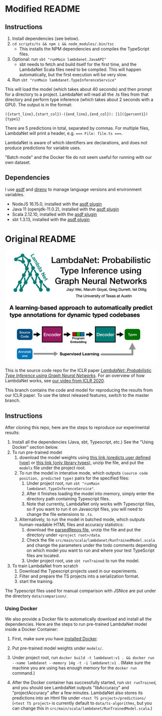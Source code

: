 # Modified README

## Instructions

1. Install dependencies (see below).
2. `cd scripts/ts && npm i && node_modules/.bin/tsc`
    - This installs the NPM dependencies and compiles the TypeScript files.
3. Optional: run `sbt "runMain lambdanet.JavaAPI"`
    - sbt needs to fetch and build itself for the first time, and the LambdaNet Scala files need to be compiled.
      This will happen automatically, but the first execution will be very slow.
4. Run `sbt "runMain lambdanet.TypeInferenceService"`

This will load the model (which takes about 40 seconds) and then prompt for a directory to a project.
LambdaNet will read all the .ts files from that directory and perform type inference (which takes about 2 seconds with a GPU).
The output is in the format:

    ({start_line},{start_col})-({end_line},{end_col}): [1]({percent1}) {type1}

There are 5 predictions in total, separated by commas. For multiple files, LambdaNet will print a header, e.g. `=== File: file.ts ===`.

LambdaNet is aware of which identifiers are declarations, and does not produce predictions for variable uses.

"Batch mode" and the Docker file do not seem useful for running with our own dataset.

## Dependencies

I use [asdf](https://github.com/asdf-vm/asdf) and [direnv](https://github.com/asdf-community/asdf-direnv) to manage language versions and environment variables.

* NodeJS 16.15.0, installed with the [asdf plugin](https://github.com/asdf-vm/asdf-nodejs)
* Java 11 (openjdk-11.0.2), installed with the [asdf plugin](https://github.com/halcyon/asdf-java)
* Scala 2.12.10, installed with the [asdf plugin](https://github.com/asdf-community/asdf-scala)
* sbt 1.3.13, installed with the [asdf plugin](https://github.com/bram2000/asdf-sbt)

# Original README

<img src="images/Header.png" width="800" alt="LambdaNet Header"/>

This is the source code repo for the ICLR paper [*LambdaNet: Probabilistic Type Inference using Graph Neural Networks*](https://openreview.net/forum?id=Hkx6hANtwH). For an overview of how LambdaNet works, see [our video from ICLR 2020](https://iclr.cc/virtual_2020/poster_Hkx6hANtwH.html).

This branch contains the code and model for reproducing the results from our ICLR paper. To use the latest released features, switch to the master branch.

## Instructions
After cloning this repo, here are the steps to reproduce our experimental results:

 1. Install all the dependencies (Java, sbt, Typescript, etc.) See the "Using Docker" section below.
 2. To run pre-trained model
    1. download the model weights using [this link (predicts user defined type)](https://drive.google.com/file/d/1NvEVQ4-5tC3Nc-Mzpu3vYeyEcaM_zEgV/view?usp=sharing) or [this link (only library types)](TODO), unzip the file, and put the `models` file under the project root. 
    2. To run the model in interative mode, which outputs `(source code position, predicted type)` pairs for the specified files:
        1. Under project root, run `sbt "runMain lambdanet.TypeInferenceService"`.
        2. After it finishes loading the model into memory, simply enter the directory path containing Typescript files.
        3. Note that currently, LambdaNet only works with Typescript files, so if you want to run it on Javascript files, you will need to change the file extensions to `.ts`.
    3. Alternatively, to run the model in batched mode, which outputs human-readable HTML files and accuracy statistics:
        1. download the [parsedRepos file](https://drive.google.com/file/d/1ZhsUf9bUzT3ZJB0KzNP6w2aj3sQZwtsp/view?usp=sharing), unzip the file and put the directory under `<project root>/data`.
        2. Check the file `src/main/scala/lambdanet/RunTrainedModel.scala` and change the parameters under the todo comments depending on which model you want to run and where your test TypeScript files are located.
        3. Under project root, use `sbt runTrained` to run the model.
 3. To train LambdaNet from scratch 
    1. Download the Typescript projects used in our experiments.
    2. Filter and prepare the TS projects into a serialization format.
    3. start the training.

The Typescript files used for manual comparison with JSNice are put under the directory `data/comparison/`.


### Using Docker
We also provide a Docker file to automatically download and install all the dependencies. Here are the steps to run pre-trained LambdaNet model inside a Docker Container: 

  1. First, make sure you have [installed Docker](https://www.docker.com/get-started).
  
  2. Put pre-trained model weights under `models/`.
   
  3. Under project root, run `docker build -t lambdanet:v1 .
  && docker run --name lambdanet --memory 14g -t -i lambdanet:v1 `. (Make sure the machine you are using has enough memory for the `docker run` command.)
  
  4. After the Docker container has successfully started, run `sbt runTrained`, and you should see LambdaNet outputs "libAccuracy" and "projectAccuracy" after a few minutes. LambdaNet also stores its predictions into an Html file under `<test TS project>/predictions/` (`<test TS project>` is currently default to `data/ts-algorithms`, but you can change this in `src/main/scala/lambdanet/RunTrainedModel.scala`.)
